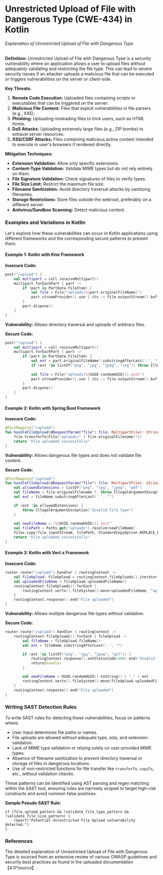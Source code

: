 # Unrestricted Upload of File with Dangerous Type (CWE-434) in Kotlin

###### Explanation of Unrestricted Upload of File with Dangerous Type

**Definition:**
Unrestricted Upload of File with Dangerous Type is a security vulnerability where an application allows a user to upload files without adequately validating and restricting the file type. This can lead to severe security issues if an attacker uploads a malicious file that can be executed or triggers vulnerabilities on the server or client-side.

**Key Threats:**
1. **Remote Code Execution:** Uploaded files containing scripts or executables that can be triggered on the server.
2. **Malicious File Content:** Files that exploit vulnerabilities in file parsers (e.g., XXE).
3. **Phishing:** Uploading misleading files to trick users, such as HTML forms.
4. **DoS Attacks:** Uploading extremely large files (e.g., ZIP bombs) to exhaust server resources.
5. **XSS/CSRF Attacks:** Files containing malicious active content intended to execute in user's browsers if rendered directly.

**Mitigation Techniques:**
- **Extension Validation:** Allow only specific extensions.
- **Content-Type Validation:** Validate MIME types but do not rely entirely on them.
- **File Signature Validation:** Check signatures of files to verify types.
- **File Size Limit:** Restrict the maximum file size.
- **Filename Sanitization:** Avoid directory traversal attacks by sanitizing filenames.
- **Storage Restrictions:** Store files outside the webroot, preferably on a different server.
- **Antivirus/Sandbox Scanning:** Detect malicious content.

### Examples and Variations in Kotlin

Let's explore how these vulnerabilities can occur in Kotlin applications using different frameworks and the corresponding secure patterns to prevent them.

#### Example 1: Kotlin with Ktor Framework

**Insecure Code:**
```kotlin
post("/upload") {
    val multipart = call.receiveMultipart()
    multipart.forEachPart { part ->
        if (part is PartData.FileItem) {
            val file = File("uploads/${part.originalFileName}")
            part.streamProvider().use { its -> file.outputStream().buffered().use { it.copyTo(its) } }
        }
        part.dispose()
    }
}
```

**Vulnerability:** Allows directory traversal and uploads of arbitrary files.

**Secure Code:**
```kotlin
post("/upload") {
    val multipart = call.receiveMultipart()
    multipart.forEachPart { part ->
        if (part is PartData.FileItem) {
            val ext = part.originalFileName?.substringAfterLast('.', "") ?: ""
            if (ext !in listOf("png", "jpg", "jpeg", "svg")) throw IllegalArgumentException("Invalid file type")
            
            val file = File("uploads/${UUID.randomUUID()}.$ext")
            part.streamProvider().use { its -> file.outputStream().buffered().use { it.copyTo(its) } }
        }
        part.dispose()
    }
}
```

#### Example 2: Kotlin with Spring Boot Framework

**Insecure Code:**
```kotlin
@PostMapping("/upload")
fun handleFileUpload(@RequestParam("file") file: MultipartFile): String {
    file.transferTo(File("uploads/" + file.originalFilename!!))
    return "File uploaded successfully"
}
```

**Vulnerability:** Allows dangerous file types and does not validate file content.

**Secure Code:**
```kotlin
@PostMapping("/upload")
fun handleFileUpload(@RequestParam("file") file: MultipartFile): String {
    val allowedExtensions = listOf("png", "jpg", "jpeg", "pdf")
    val fileName = file.originalFilename ?: throw IllegalArgumentException("Invalid file")
    val ext = fileName.substringAfterLast('.', "")

    if (ext !in allowedExtensions) {
        throw IllegalArgumentException("Invalid file type")
    }
    
    val newFileName = "${UUID.randomUUID()}.$ext"
    val filePath = Paths.get("uploads").resolve(newFileName)
    Files.copy(file.inputStream, filePath, StandardCopyOption.REPLACE_EXISTING)
    return "File uploaded successfully"
}
```

#### Example 3: Kotlin with Vert.x Framework

**Insecure Code:**
```kotlin
router.route("/upload").handler { routingContext ->
    val fileUpload: FileUpload = routingContext.fileUploads().iterator().next()
    val uploadedFileName = fileUpload.uploadedFileName()
    routingContext.fileUploads().forEach { 
        routingContext.vertx().fileSystem().move(uploadedFileName, "uploads/${fileUpload.fileName()}")
    }
    routingContext.response().end("File uploaded")
}
```

**Vulnerability:** Allows multiple dangerous file types without validation.

**Secure Code:**
```kotlin
router.route("/upload").handler { routingContext ->
    routingContext.fileUploads().forEach { fileUpload ->
        val fileName = fileUpload.fileName()
        val ext = fileName.substringAfterLast('.', "")

        if (ext !in listOf("png", "jpg", "jpeg", "gif")) {
            routingContext.response().setStatusCode(400).end("Invalid file type")
            return@handler
        }

        val newFileName = UUID.randomUUID().toString() + "." + ext
        routingContext.vertx().fileSystem().move(fileUpload.uploadedFileName(), "uploads/$newFileName")
    }
    routingContext.response().end("File uploaded")
}
```

### Writing SAST Detection Rules

To write SAST rules for detecting these vulnerabilities, focus on patterns where:
- User input determines file paths or names.
- File uploads are allowed without adequate type, size, and extension validation.
- Lack of MIME type validation or relying solely on user-provided MIME types.
- Absence of filename sanitization to prevent directory traversal or storage of files in dangerous locations.
- Use of non-restricted functions for file transfer like `transferTo`, `copyTo`, etc., without validation checks.

These patterns can be identified using AST parsing and regex matching within the SAST tool, ensuring rules are narrowly scoped to target high-risk constructs and avoid common false positives.

**Sample Pseudo SAST Rule:**
```
if (file_upload_pattern && !validate_file_type_pattern && !validate_file_size_pattern) {
    report("Potential Unrestricted File Upload vulnerability detected.")
}
```

### References
The detailed explanation of Unrestricted Upload of File with Dangerous Type is sourced from an extensive review of various OWASP guidelines and security best practices as found in the uploaded documentation【4:0†source】  .